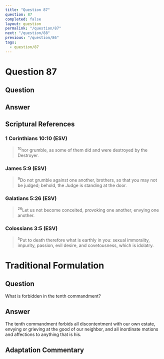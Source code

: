 ```yaml
---
title: "Question 87"
question: 87
completed: false
layout: question
permalink: "/question/87"
next: "/question/88"
previous: "/question/86"
tags:
  - question/87
---
```

# Question 87

## Question


## Answer


## Scriptural References
### 1 Corinthians 10:10 (ESV)
> <sup>10</sup>nor grumble, as some of them did and were destroyed by the Destroyer.

### James 5:9 (ESV)
> <sup>9</sup>Do not grumble against one another, brothers, so that you may not be judged; behold, the Judge is standing at the door.

### Galatians 5:26 (ESV)
> <sup>26</sup>Let us not become conceited, provoking one another, envying one another.

### Colossians 3:5 (ESV)
> <sup>5</sup>Put to death therefore what is earthly in you: sexual immorality, impurity, passion, evil desire, and covetousness, which is idolatry.

# Traditional Formulation
## Question
What is forbidden in the tenth commandment?

## Answer
The tenth commandment forbids all discontentment with our own estate, envying or grieving at the good of our neighbor, and all inordinate motions and affections to anything that is his.

## Adaptation Commentary
